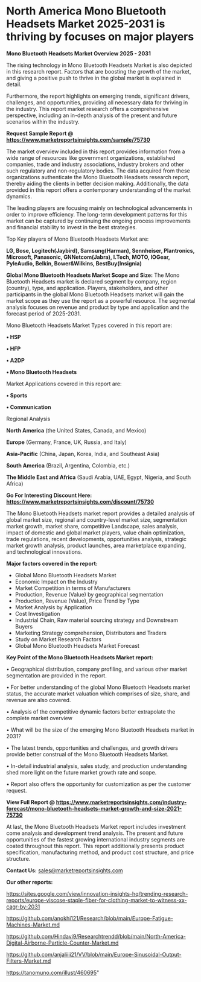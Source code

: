 # North America Mono Bluetooth Headsets Market 2025-2031 is thriving by focuses on major players

<Strong> Mono Bluetooth Headsets Market Overview 2025 - 2031</strong>

The rising technology in Mono Bluetooth Headsets Market is also depicted in this research report. Factors that are boosting the growth of the market, and giving a positive push to thrive in the global market is explained in detail.

Furthermore, the report highlights on emerging trends, significant drivers, challenges, and opportunities, providing all necessary data for thriving in the industry. This report market research offers a comprehensive perspective, including an in-depth analysis of the present and future scenarios within the industry.

<strong>Request Sample Report @ <a href=https://www.marketreportsinsights.com/sample/75730>https://www.marketreportsinsights.com/sample/75730</a></strong>

The market overview included in this report provides information from a wide range of resources like government organizations, established companies, trade and industry associations, industry brokers and other such regulatory and non-regulatory bodies. The data acquired from these organizations authenticate the Mono Bluetooth Headsets research report, thereby aiding the clients in better decision making. Additionally, the data provided in this report offers a contemporary understanding of the market dynamics.

The leading players are focusing mainly on technological advancements in order to improve efficiency. The long-term development patterns for this market can be captured by continuing the ongoing process improvements and financial stability to invest in the best strategies.

Top Key players of Mono Bluetooth Headsets Market are:

<strong>LG, Bose, Logitech(Jaybird), Samsung(Harman), Sennheiser, Plantronics, Microsoft, Panasonic, GNNetcom(Jabra), I.Tech, MOTO, IOGear, PyleAudio, Belkin, Bower&Wilkins, BestBuy(Insignia)</strong>

<strong><b>Global Mono Bluetooth Headsets Market Scope and Size:</b></strong>
The Mono Bluetooth Headsets market is declared segment by company, region (country), type, and application. Players, stakeholders, and other participants in the global Mono Bluetooth Headsets market will gain the market scope as they use the report as a powerful resource. The segmental analysis focuses on revenue and product by type and application and the forecast period of 2025-2031.

Mono Bluetooth Headsets Market Types covered in this report are:

<strong>• HSP

• HFP

• A2DP

• Mono Bluetooth Headsets</strong>

Market Applications covered in this report are:

<strong>• Sports

• Communication</strong> 

Regional Analysis

<strong>North America</strong> (the United States, Canada, and Mexico)

<strong>Europe</strong> (Germany, France, UK, Russia, and Italy)

<strong>Asia-Pacific</strong> (China, Japan, Korea, India, and Southeast Asia)

<strong>South America</strong> (Brazil, Argentina, Colombia, etc.)

<strong>The Middle East and Africa</strong> (Saudi Arabia, UAE, Egypt, Nigeria, and South Africa)

<strong>Go For Interesting Discount Here: <a href=https://www.marketreportsinsights.com/discount/75730>https://www.marketreportsinsights.com/discount/75730</a></strong>

The Mono Bluetooth Headsets market report provides a detailed analysis of global market size, regional and country-level market size, segmentation market growth, market share, competitive Landscape, sales analysis, impact of domestic and global market players, value chain optimization, trade regulations, recent developments, opportunities analysis, strategic market growth analysis, product launches, area marketplace expanding, and technological innovations.

<strong><b>Major factors covered in the report:</b></strong>
<ul>
  <li>Global Mono Bluetooth Headsets Market </li>
  <li>Economic Impact on the Industry</li>
  <li>Market Competition in terms of Manufacturers</li>
  <li>Production, Revenue (Value) by geographical segmentation</li>
  <li>Production, Revenue (Value), Price Trend by Type</li>
  <li>Market Analysis by Application</li>
  <li>Cost Investigation</li>
  <li>Industrial Chain, Raw material sourcing strategy and Downstream Buyers</li>
  <li>Marketing Strategy comprehension, Distributors and Traders</li>
  <li>Study on Market Research Factors</li>
  <li>Global Mono Bluetooth Headsets Market Forecast</li>
</ul>

<strong><b>Key Point of the Mono Bluetooth Headsets Market report:</b></strong>

• Geographical distribution, company profiling, and various other market segmentation are provided in the report.

• For better understanding of the global Mono Bluetooth Headsets market status, the accurate market valuation which comprises of size, share, and revenue are also covered.

• Analysis of the competitive dynamic factors better extrapolate the complete market overview

• What will be the size of the emerging Mono Bluetooth Headsets market in 2031?

• The latest trends, opportunities and challenges, and growth drivers provide better construal of the Mono Bluetooth Headsets Market.

• In-detail industrial analysis, sales study, and production understanding shed more light on the future market growth rate and scope.

• Report also offers the opportunity for customization as per the customer request.

<strong><b>View Full Report @ <a href=https://www.marketreportsinsights.com/industry-forecast/mono-bluetooth-headsets-market-growth-and-size-2021-75730>https://www.marketreportsinsights.com/industry-forecast/mono-bluetooth-headsets-market-growth-and-size-2021-75730</a></b></strong>


At last, the Mono Bluetooth Headsets Market report includes investment come analysis and development trend analysis. The present and future opportunities of the fastest growing international industry segments are coated throughout this report. This report additionally presents product specification, manufacturing method, and product cost structure, and price structure.

<strong>Contact Us:</strong>
sales@marketreportsinsights.com

<strong>Our other reports:</strong>

<a href=https://sites.google.com/view/innovation-insights-hq/trending-research-reports/europe-viscose-staple-fiber-for-clothing-market-to-witness-xx-cagr-by-2031>https://sites.google.com/view/innovation-insights-hq/trending-research-reports/europe-viscose-staple-fiber-for-clothing-market-to-witness-xx-cagr-by-2031</a>

<a href=https://github.com/anokhi121/Research/blob/main/Europe-Fatigue-Machines-Market.md>https://github.com/anokhi121/Research/blob/main/Europe-Fatigue-Machines-Market.md</a>

<a href=https://github.com/Hindavi9/Researchtrendd/blob/main/North-America-Digital-Airborne-Particle-Counter-Market.md>https://github.com/Hindavi9/Researchtrendd/blob/main/North-America-Digital-Airborne-Particle-Counter-Market.md</a>

<a href=https://github.com/anjaliiii21/VV/blob/main/Europe-Sinusoidal-Output-Filters-Market.md>https://github.com/anjaliiii21/VV/blob/main/Europe-Sinusoidal-Output-Filters-Market.md</a>

<a href=https://tanomuno.com/illust/460695>https://tanomuno.com/illust/460695</a>"
